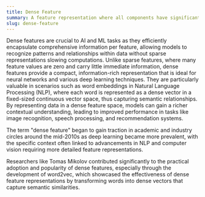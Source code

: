 ```yaml
---
title: Dense Feature
summary: A feature representation where all components have significant, non-zero values, often used to capture rich and detailed information in AI models.
slug: dense-feature
---
```


Dense features are crucial to AI and ML tasks as they efficiently encapsulate comprehensive information per feature, allowing models to recognize patterns and relationships within data without sparse representations slowing computations. Unlike sparse features, where many feature values are zero and carry little immediate information, dense features provide a compact, information-rich representation that is ideal for neural networks and various deep learning techniques. They are particularly valuable in scenarios such as word embeddings in Natural Language Processing (NLP), where each word is represented as a dense vector in a fixed-sized continuous vector space, thus capturing semantic relationships. By representing data in a dense feature space, models can gain a richer contextual understanding, leading to improved performance in tasks like image recognition, speech processing, and recommendation systems.

The term "dense feature" began to gain traction in academic and industry circles around the mid-2010s as deep learning became more prevalent, with the specific context often linked to advancements in NLP and computer vision requiring more detailed feature representations.

Researchers like Tomas Mikolov contributed significantly to the practical adoption and popularity of dense features, especially through the development of word2vec, which showcased the effectiveness of dense feature representations by transforming words into dense vectors that capture semantic similarities.

